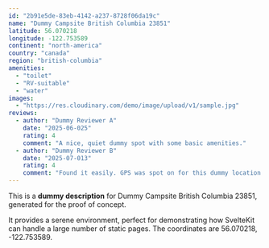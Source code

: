 ```yaml
---
id: "2b91e5de-83eb-4142-a237-8728f06da19c"
name: "Dummy Campsite British Columbia 23851"
latitude: 56.070218
longitude: -122.753589
continent: "north-america"
country: "canada"
region: "british-columbia"
amenities:
  - "toilet"
  - "RV-suitable"
  - "water"
images:
  - "https://res.cloudinary.com/demo/image/upload/v1/sample.jpg"
reviews:
  - author: "Dummy Reviewer A"
    date: "2025-06-025"
    rating: 4
    comment: "A nice, quiet dummy spot with some basic amenities."
  - author: "Dummy Reviewer B"
    date: "2025-07-013"
    rating: 4
    comment: "Found it easily. GPS was spot on for this dummy location."
---
```


This is a **dummy description** for Dummy Campsite British Columbia 23851, generated for the proof of concept.

It provides a serene environment, perfect for demonstrating how SvelteKit can handle a large number of static pages. The coordinates are 56.070218, -122.753589.
